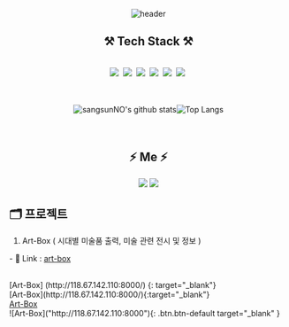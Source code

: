 <div align="center">

![header](https://capsule-render.vercel.app/api?type=waving&color=6799FF&height=250&section=header&text=Sangsun%20No&fontSize=90&animation=fadeIn&fontAlignY=38&desc=%20&descAlignY=62&descAlign=62)

## ⚒ Tech Stack ⚒
<br>
<img src="https://img.shields.io/badge/C-A8B9CC?style=flat-square&logo=C&logoColor=white"/></a>&nbsp;
<img src="https://img.shields.io/badge/Python-3766AB?style=flat-square&logo=Python&logoColor=white"/></a>&nbsp;
<img src="https://img.shields.io/badge/html-E34F26?style=flat-square&logo=HTML5&logoColor=white"/></a>&nbsp;
<img src="https://img.shields.io/badge/Javascript-ffb13b?style=flat-square&logo=javascript&logoColor=white"/></a>&nbsp;
<img src="https://img.shields.io/badge/css-1572B6?style=flat-square&logo=css3&logoColor=white"/></a>&nbsp;
<img src="https://img.shields.io/badge/Mysql-E6B91E?style=flat-square&logo=MySql&logoColor=white"/></a>&nbsp;
<br><br><br>

![sangsunNO's github stats](https://github-readme-stats.vercel.app/api?username=sangsunNo&show_icons=true&theme=tokyonight)![Top Langs](https://github-readme-stats.vercel.app/api/top-langs/?username=sangsunNo&layout=compact&theme=tokyonight)
<br><br><br>


## ⚡️ Me ⚡️
<a href='https://sangsunNo.github.io/' 
   target='_blank'>
   <img src="https://img.shields.io/badge/gitblog-6799FF?style=flat-square&logo=github&logoColor=white"/></a>
</a>
<a href="mailto:mbhb8817@gmail.com"><img src="https://img.shields.io/badge/Gmail-D0A9F5?style=flat-square&logo=Gmail&logoColor=white&link=mailto:mbhb8817@gmail.com"/></a>
</div>


## 🗂 프로젝트
1. Art-Box ( 시대별 미술품 출력, 미술 관련 전시 및 정보 )
<p> - 🔗 Link : <a href="http://118.67.142.110:8000/" target=_blank>art-box</a> </p> <br>
[Art-Box] (http://118.67.142.110:8000/) {: target="_blank"}<br>
[Art-Box](http://118.67.142.110:8000/){:target="_blank"}<br>
<a href="http://118.67.142.110:8000/" target="_blank">Art-Box</a><br>
![Art-Box]("http://118.67.142.110:8000"){: .btn.btn-default target="_blank" } <br>

